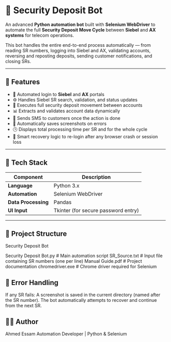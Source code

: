 # 💼 Security Deposit Bot

An advanced **Python automation bot** built with **Selenium WebDriver** to automate the full **Security Deposit Move Cycle** between **Siebel** and **AX systems** for telecom operations.

This bot handles the entire end-to-end process automatically — from reading SR numbers, logging into Siebel and AX, validating accounts, reversing and reposting deposits, sending customer notifications, and closing SRs.

---

## 🚀 Features

- 🔐 Automated login to **Siebel** and **AX** portals  
- ⚙️ Handles Siebel SR search, validation, and status updates  
- 🔄 Executes full security deposit movement between accounts  
- 📊 Extracts and validates account data dynamically  
- 🧾 Sends SMS to customers once the action is done  
- 💾 Automatically saves screenshots on errors  
- 🕒 Displays total processing time per SR and for the whole cycle  
- 🧠 Smart recovery logic to re-login after any browser crash or session loss  

---

## 🧩 Tech Stack

| Component | Description |
|------------|-------------|
| **Language** | Python 3.x |
| **Automation** | Selenium WebDriver |
| **Data Processing** | Pandas |
| **UI Input** | Tkinter (for secure password entry) |

---

## 📂 Project Structure

Security Deposit Bot

Security Deposit Bot.py # Main automation script
SR_Source.txt # Input file containing SR numbers (one per line)
Manual Guide.pdf # Project documentation
chromedriver.exe # Chrome driver required for Selenium



## 📸 Error Handling

If any SR fails:
A screenshot is saved in the current directory (named after the SR number).
The bot automatically attempts to recover and continue from the next SR.


## 🧑‍💻 Author

Ahmed Essam
Automation Developer | Python & Selenium
